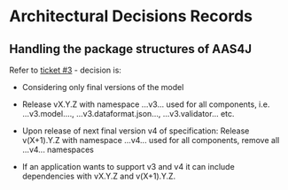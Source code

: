 # Architectural Decisions Records

## Handling the package structures of AAS4J

Refer to [ticket #3](https://github.com/eclipse-digitaltwin/aas4j/issues/11) - decision is:

- Considering only final versions of the model 

- Release vX.Y.Z with namespace ...v3... used for all components, i.e. ...v3.model...., ...v3.dataformat.json..., ...v3.validator... etc.

- Upon release of next final version v4 of specification: Release v(X+1).Y.Z with namespace ...v4... used for all components, remove all ...v4... namespaces

- If an application wants to support v3 and v4 it can include dependencies with vX.Y.Z and v(X+1).Y.Z.
